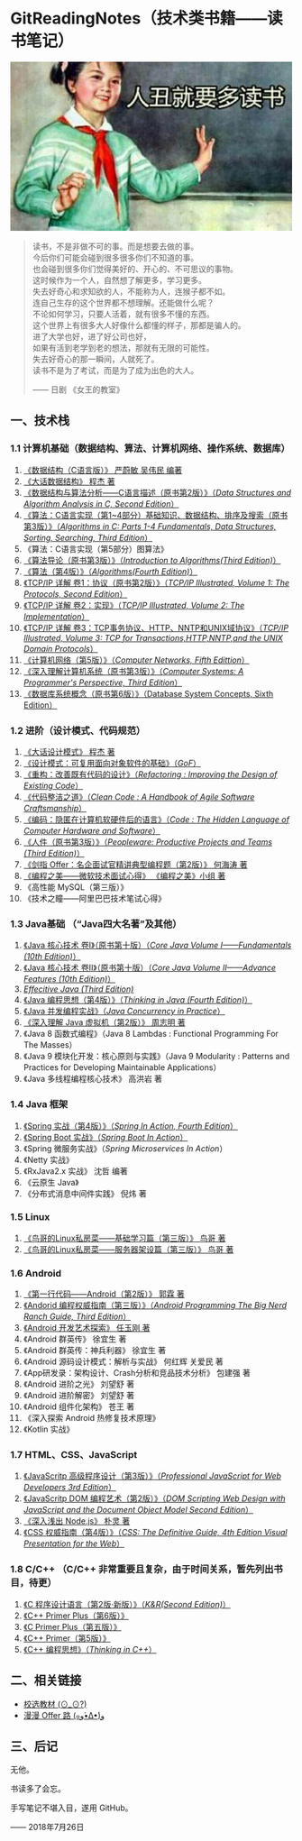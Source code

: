 # GitReadingNotes（技术类书籍——读书笔记）

![](emoji.jpg)

> 读书，不是非做不可的事。而是想要去做的事。    
> 今后你们可能会碰到很多很多你们不知道的事。            
> 也会碰到很多你们觉得美好的、开心的、不可思议的事物。       
> 这时候作为一个人，自然想了解更多，学习更多。        
> 失去好奇心和求知欲的人，不能称为人，连猴子都不如。            
> 连自己生存的这个世界都不想理解。还能做什么呢？         
> 不论如何学习，只要人活着，就有很多不懂的东西。  
> 这个世界上有很多大人好像什么都懂的样子，那都是骗人的。      
> 进了大学也好，进了好公司也好，      
> 如果有活到老学到老的想法，那就有无限的可能性。        
> 失去好奇心的那一瞬间，人就死了。      
> 读书不是为了考试，而是为了成为出色的大人。
> 
> —— 日剧 《女王的教室》

## 一、技术栈

### 1.1 计算机基础（数据结构、算法、计算机网络、操作系统、数据库）

1. [《数据结构（C语言版）》 严蔚敏 吴伟民 编著](https://github.com/gdut-yy/GitReadingNotes/tree/master/books/SHUJUJIEGOU_YAN)
2. [《大话数据结构》 程杰 著](https://github.com/gdut-yy/GitReadingNotes/tree/master/books/DAHUASHUJUJIEGOU)
3. [《数据结构与算法分析——C语言描述（原书第2版）》（*Data Structures and Algorithm Analysis in C, Second Edition*）](https://github.com/gdut-yy/GitReadingNotes/tree/master/books/DataStructuresinC2)
4. [《算法：C语言实现（第1~4部分）基础知识、数据结构、排序及搜索（原书第3版）》（*Algorithms in C: Parts 1-4 Fundamentals, Data Structures, Sorting, Searching, Third Edition*）](https://github.com/gdut-yy/GitReadingNotes/tree/master/books/AlgorithmsinC1-4)
5. 《算法：C语言实现（第5部分）图算法》
6. [《算法导论（原书第3版）》（*Introduction to Algorithms(Third Edition)*）](https://github.com/gdut-yy/GitReadingNotes/tree/master/books/ItoAlgorithms3)
7. [《算法（第4版）》（*Algorithms(Fourth Edition)*）](https://github.com/gdut-yy/GitReadingNotes/tree/master/books/Algorithms4)
8. [《TCP/IP 详解 卷1：协议（原书第2版）》（*TCP/IP Illustrated, Volume 1: The Protocols, Second Edition*）](https://github.com/gdut-yy/GitReadingNotes/tree/master/books/TCPIP_1)
9. [《TCP/IP 详解 卷2：实现》（*TCP/IP Illustrated, Volume 2: The Implementation*）](https://github.com/gdut-yy/GitReadingNotes/tree/master/books/TCPIP_2)
10. [《TCP/IP 详解 卷3：TCP事务协议、HTTP、NNTP和UNIX域协议》（*TCP/IP Illustrated, Volume 3: TCP for Transactions,HTTP,NNTP,and the UNIX Domain Protocols*）](https://github.com/gdut-yy/GitReadingNotes/tree/master/books/TCPIP_3)
11. [《计算机网络（第5版）》（*Computer Networks, Fifth Edittion*）](https://github.com/gdut-yy/GitReadingNotes/tree/master/books/ComputerNetworks5)
12. [《深入理解计算机系统（原书第3版）》（*Computer Systems: A Programmer's Perspective, Third Edition*）](https://github.com/gdut-yy/GitReadingNotes/tree/master/books/ComputerSystems3)
13. [《数据库系统概念（原书第6版）》（Database System Concepts, Sixth Edition）](https://github.com/gdut-yy/GitReadingNotes/tree/master/books/DatabaseSystem6)

### 1.2 进阶（设计模式、代码规范）

1. [《大话设计模式》 程杰 著](https://github.com/gdut-yy/GitReadingNotes/tree/master/books/DAHUASHEJIMOSHI)
2. [《设计模式：可复用面向对象软件的基础》（*GoF*）](https://github.com/gdut-yy/GitReadingNotes/tree/master/books/GoF)
3. [《重构：改善既有代码的设计》（*Refactoring : Improving the Design of Existing Code*）](https://github.com/gdut-yy/GitReadingNotes/tree/master/books/Refactoring)
4. [《代码整洁之道》（*Clean Code : A Handbook of Agile Software Craftsmanship*）](https://github.com/gdut-yy/GitReadingNotes/tree/master/books/CleanCode)
5. [《编码：隐匿在计算机软硬件后的语言》（*Code : The Hidden Language of Computer Hardware and Software*）](https://github.com/gdut-yy/GitReadingNotes/tree/master/books/Code)
6. [《人件（原书第3版）》（*Peopleware: Productive Projects and Teams (Third Edition)*）](https://github.com/gdut-yy/GitReadingNotes/tree/master/books/Peopleware3)
7. [《剑指 Offer：名企面试官精讲典型编程题（第2版）》 何海涛 著](https://github.com/gdut-yy/GitReadingNotes/tree/master/books/JIANZHIOffer/README.md)
8. [《编程之美——微软技术面试心得》 《编程之美》小组 著](https://github.com/gdut-yy/GitReadingNotes/tree/master/books/BIANCHENGZHIMEI)
9. 《高性能 MySQL（第三版）》
10. 《技术之瞳——阿里巴巴技术笔试心得》

### 1.3 Java基础 （“Java四大名著”及其他）

1. [《Java 核心技术 卷I》（原书第十版）（*Core Java Volume I——Fundamentals (10th Edition)*）](https://github.com/gdut-yy/GitReadingNotes/tree/master/books/CJV-I10)
2. [《Java 核心技术 卷II》（原书第十版）（*Core Java Volume II——Advance Features (10th Edition)*）](https://github.com/gdut-yy/GitReadingNotes/tree/master/books/CJV-II10)
3. [*Effecitive Java (Third Edition)*](https://github.com/gdut-yy/GitReadingNotes/tree/master/books/EJ3)
4. [《Java 编程思想（第4版）》（*Thinking in Java (Fourth Edition)*）](https://github.com/gdut-yy/GitReadingNotes/tree/master/books/TIJ4)
5. [《Java 并发编程实战》（*Java Concurrency in Practice*）](https://github.com/gdut-yy/GitReadingNotes/tree/master/books/JCP)
6. [《深入理解 Java 虚拟机（第2版）》 周志明 著](https://github.com/gdut-yy/GitReadingNotes/tree/master/books/JVM)
7. 《Java 8 函数式编程》（Java 8 Lambdas : Functional Programming For The Masses）
8. 《Java 9 模块化开发：核心原则与实践》（Java 9 Modularity : Patterns and Practices for Developing Maintainable Applications）
9. 《Java 多线程编程核心技术》 高洪岩 著

### 1.4 Java 框架

1. [《Spring 实战（第4版）》（*Spring In Action, Fourth Edition*）](https://github.com/gdut-yy/GitReadingNotes/tree/master/books/Spring)
2. [《Spring Boot 实战》（*Spring Boot In Action*）](https://github.com/gdut-yy/GitReadingNotes/tree/master/books/SpringBoot)
3. 《Spring 微服务实战》（*Spring Microservices In Action*）
4. 《Netty 实战》
5. 《RxJava2.x 实战》 沈哲 编著
6. 《云原生 Java》
7. 《分布式消息中间件实践》 倪炜 著

### 1.5 Linux

1. [《鸟哥的Linux私房菜——基础学习篇（第三版）》 鸟哥 著](https://github.com/gdut-yy/GitReadingNotes/tree/master/books/NIAOGE-I)
2. [《鸟哥的Linux私房菜——服务器架设篇（第三版）》 鸟哥 著](https://github.com/gdut-yy/GitReadingNotes/tree/master/books/NIAOGE-II)

### 1.6 Android

1. [《第一行代码——Android（第2版）》 郭霖 著](https://github.com/gdut-yy/GitReadingNotes/tree/master/books/DIYIHANGDAIMA2)
2. [《Andorid 编程权威指南（第三版）》（*Android Programming The Big Nerd Ranch Guide, Third Edition*）](https://github.com/gdut-yy/GitReadingNotes/tree/master/books/AndroidProgramming3)
3. [《Android 开发艺术探索》 任玉刚 著]()
4. 《Android 群英传》 徐宜生 著
5. 《Android 群英传：神兵利器》 徐宜生 著
6. 《Android 源码设计模式：解析与实战》 何红辉 关爱民 著
7. 《App研发录：架构设计、Crash分析和竞品技术分析》 包建强 著
8. 《Android 进阶之光》 刘望舒 著
9. 《Android 进阶解密》 刘望舒 著
10. 《Android 组件化架构》 苍王 著
11. 《深入探索 Android 热修复技术原理》
12. 《Kotlin 实战》

### 1.7 HTML、CSS、JavaScript

1. [《JavaScritp 高级程序设计（第3版）》（*Professional JavaScript for Web Developers 3rd Edition*）](https://github.com/gdut-yy/GitReadingNotes/tree/master/books/PJWD3)
2. [《JavaScritp DOM 编程艺术（第2版）》（*DOM Scripting Web Design with JavaScript and the Document Object Model Second Edition*）](https://github.com/gdut-yy/GitReadingNotes/tree/master/books/DOMScripting2)
3. [《深入浅出 Node.js》 朴灵 著](https://github.com/gdut-yy/GitReadingNotes/tree/master/books/Nodejs)
4. [《CSS 权威指南（第4版）》（*CSS: The Definitive Guide, 4th Edition Visual Presentation for the Web*）](https://github.com/gdut-yy/GitReadingNotes/tree/master/books/CSSTDG4)

### 1.8 C/C++ （C/C++ 非常重要且复杂，由于时间关系，暂先列出书目，待更）

1. [《C 程序设计语言（第2版·新版）》（*K&R(Second Edition)*）](https://github.com/gdut-yy/GitReadingNotes/tree/master/books/K&R2)
2. [《C++ Primer Plus（第6版）》](https://github.com/gdut-yy/GitReadingNotes/tree/master/books/C++PP)
3. [《C Primer Plus（第五版）》](https://github.com/gdut-yy/GitReadingNotes/tree/master/books/CPP)
4. [《C++ Primer（第5版）》](https://github.com/gdut-yy/GitReadingNotes/tree/master/books/C++P)
5. [《C++ 编程思想》（*Thinking in C++*）](https://github.com/gdut-yy/GitReadingNotes/tree/master/books/TIC++)

## 二、相关链接

- [校选教材 (⊙_⊙?)](https://github.com/gdut-yy/GitReadingNotes/tree/master/edu/README.md)
- [漫漫 Offer 路 (๑و•̀Δ•́)و](https://github.com/gdut-yy/GitReadingNotes/tree/master/offer/README.md)

## 三、后记

无他。

书读多了会忘。

手写笔记不堪入目，遂用 GitHub。

—— 2018年7月26日
